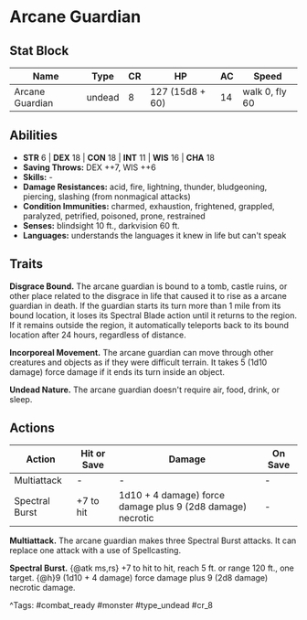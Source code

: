 # Arcane Guardian

## Stat Block

| Name | Type | CR | HP | AC | Speed |
|------|------|----|----|----|-------|
| Arcane Guardian | undead | 8 | 127 (15d8 + 60) | 14 | walk 0, fly 60 |

## Abilities

- **STR** 6 | **DEX** 18 | **CON** 18 | **INT** 11 | **WIS** 16 | **CHA** 18
- **Saving Throws:** DEX ++7, WIS ++6  
- **Skills:** -  
- **Damage Resistances:** acid, fire, lightning, thunder, bludgeoning, piercing, slashing (from nonmagical attacks)  
- **Condition Immunities:** charmed, exhaustion, frightened, grappled, paralyzed, petrified, poisoned, prone, restrained  
- **Senses:** blindsight 10 ft., darkvision 60 ft.  
- **Languages:** understands the languages it knew in life but can't speak

## Traits

**Disgrace Bound.** The arcane guardian is bound to a tomb, castle ruins, or other place related to the disgrace in life that caused it to rise as a arcane guardian in death. If the guardian starts its turn more than 1 mile from its bound location, it loses its Spectral Blade action until it returns to the region. If it remains outside the region, it automatically teleports back to its bound location after 24 hours, regardless of distance.

**Incorporeal Movement.** The arcane guardian can move through other creatures and objects as if they were difficult terrain. It takes 5 (1d10 damage) force damage if it ends its turn inside an object.

**Undead Nature.** The arcane guardian doesn't require air, food, drink, or sleep.


## Actions

| Action | Hit or Save | Damage | On Save |
|--------|--------------|--------|----------|
| Multiattack | - | - | - |
| Spectral Burst | +7 to hit | 1d10 + 4 damage) force damage plus 9 (2d8 damage) necrotic | - |

**Multiattack.** The arcane guardian makes three Spectral Burst attacks. It can replace one attack with a use of Spellcasting.

**Spectral Burst.** {@atk ms,rs} +7 to hit to hit, reach 5 ft. or range 120 ft., one target. {@h}9 (1d10 + 4 damage) force damage plus 9 (2d8 damage) necrotic damage.


^Tags: #combat_ready #monster #type_undead #cr_8
